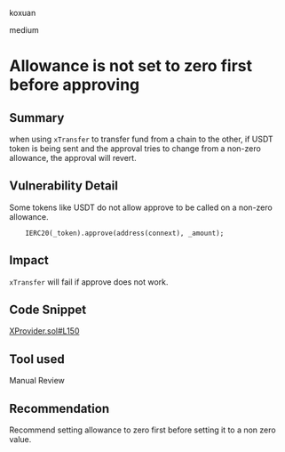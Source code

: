 koxuan

medium

# Allowance is not set to zero first before approving

## Summary
when using `xTransfer` to transfer fund from a chain to the other, if USDT token is being sent and the approval tries to change from a non-zero allowance, the approval will revert.

## Vulnerability Detail
Some tokens like USDT do not allow approve to be called on a non-zero allowance. 

```solidity
    IERC20(_token).approve(address(connext), _amount);
```

## Impact
`xTransfer` will fail if approve does not work.

## Code Snippet
[XProvider.sol#L150](https://github.com/sherlock-audit/2023-01-derby/blob/main/derby-yield-optimiser/contracts/XProvider.sol#L150)
## Tool used

Manual Review

## Recommendation
Recommend setting allowance to zero first before setting it to a non zero value.
